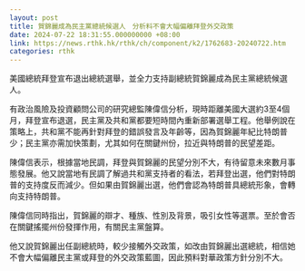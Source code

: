 ```yaml
---
layout: post
title: 賀錦麗成為民主黨總統候選人　分析料不會大幅偏離拜登外交政策
date: 2024-07-22 18:31:55.000000000 +08:00
link: https://news.rthk.hk/rthk/ch/component/k2/1762683-20240722.htm
categories: rthk
---
```


美國總統拜登宣布退出總統選舉，並全力支持副總統賀錦麗成為民主黨總統候選人。

有政治風險及投資顧問公司的研究總監陳偉信分析，現時距離美國大選約3至4個月，拜登宣布退選，民主黨及共和黨都要短時間內重新部署選舉工程。他舉例說在策略上，共和黨不能再針對拜登的錯誤發言及年齡等，因為賀錦麗年紀比特朗普少；民主黨亦需加快策劃，尤其如何在關鍵州份，拉近與特朗普的民望差距。

陳偉信表示，根據當地民調，拜登與賀錦麗的民望分別不大，有待留意未來數月事態發展。他又說當地有民調了解過共和黨支持者的看法，若拜登出選，他們對特朗普的支持度反而減少。但如果由賀錦麗出選，他們會認為特朗普具總統形象，會轉向支持特朗普。

陳偉信同時指出，賀錦麗的辯才、種族、性別及背景，吸引女性等選票。至於會否在關鍵搖擺州份發揮作用，有關民主黨盤算。

他又說賀錦麗出任副總統時，較少接觸外交政策，如改由賀錦麗出選總統，相信她不會大幅偏離民主黨或拜登的外交政策藍圖，因此預料對華政策方針分別不大。
